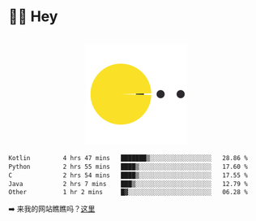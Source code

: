 
# 👋🏻 Hey
<div align="center">
	<br>
	<img src="https://raw.githubusercontent.com/Aniket965/Aniket965/master/pacman.svg?sanitize=true" width="200" height="200">
	<br>
</div>

<!--START_SECTION:waka-->

```txt
Kotlin         4 hrs 47 mins   ███████▒░░░░░░░░░░░░░░░░░   28.86 %
Python         2 hrs 55 mins   ████▒░░░░░░░░░░░░░░░░░░░░   17.60 %
C              2 hrs 54 mins   ████▒░░░░░░░░░░░░░░░░░░░░   17.55 %
Java           2 hrs 7 mins    ███▒░░░░░░░░░░░░░░░░░░░░░   12.79 %
Other          1 hr 2 mins     █▓░░░░░░░░░░░░░░░░░░░░░░░   06.28 %
```

<!--END_SECTION:waka-->

 ➡️  来我的网站瞧瞧吗？[这里](https://www.shaolongfei.com)
